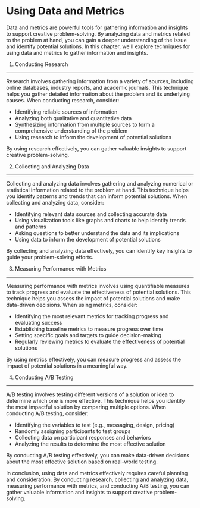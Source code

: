 Using Data and Metrics
=========================================================================

Data and metrics are powerful tools for gathering information and insights to support creative problem-solving. By analyzing data and metrics related to the problem at hand, you can gain a deeper understanding of the issue and identify potential solutions. In this chapter, we'll explore techniques for using data and metrics to gather information and insights.

1. Conducting Research
----------------------

Research involves gathering information from a variety of sources, including online databases, industry reports, and academic journals. This technique helps you gather detailed information about the problem and its underlying causes. When conducting research, consider:

* Identifying reliable sources of information
* Analyzing both qualitative and quantitative data
* Synthesizing information from multiple sources to form a comprehensive understanding of the problem
* Using research to inform the development of potential solutions

By using research effectively, you can gather valuable insights to support creative problem-solving.

2. Collecting and Analyzing Data
--------------------------------

Collecting and analyzing data involves gathering and analyzing numerical or statistical information related to the problem at hand. This technique helps you identify patterns and trends that can inform potential solutions. When collecting and analyzing data, consider:

* Identifying relevant data sources and collecting accurate data
* Using visualization tools like graphs and charts to help identify trends and patterns
* Asking questions to better understand the data and its implications
* Using data to inform the development of potential solutions

By collecting and analyzing data effectively, you can identify key insights to guide your problem-solving efforts.

3. Measuring Performance with Metrics
-------------------------------------

Measuring performance with metrics involves using quantifiable measures to track progress and evaluate the effectiveness of potential solutions. This technique helps you assess the impact of potential solutions and make data-driven decisions. When using metrics, consider:

* Identifying the most relevant metrics for tracking progress and evaluating success
* Establishing baseline metrics to measure progress over time
* Setting specific goals and targets to guide decision-making
* Regularly reviewing metrics to evaluate the effectiveness of potential solutions

By using metrics effectively, you can measure progress and assess the impact of potential solutions in a meaningful way.

4. Conducting A/B Testing
-------------------------

A/B testing involves testing different versions of a solution or idea to determine which one is more effective. This technique helps you identify the most impactful solution by comparing multiple options. When conducting A/B testing, consider:

* Identifying the variables to test (e.g., messaging, design, pricing)
* Randomly assigning participants to test groups
* Collecting data on participant responses and behaviors
* Analyzing the results to determine the most effective solution

By conducting A/B testing effectively, you can make data-driven decisions about the most effective solution based on real-world testing.

In conclusion, using data and metrics effectively requires careful planning and consideration. By conducting research, collecting and analyzing data, measuring performance with metrics, and conducting A/B testing, you can gather valuable information and insights to support creative problem-solving.
